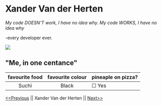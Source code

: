 # Xander Van der Herten

_My code DOESN’T work, I have no idea why. My code WORKS, I have no idea why_ 

-every developer ever.

![](IMG_0061.JPG)

## "Me, in one centance"

|    favourite food | favourite colour   |   pineaple on pizza?   |
|:-----------------:|:------------------:|------------------------|
| Suchi             |  Black             |   &#9744;  Yes   |

[<<Previous][previous] || Xander Van der Herten || [Next>>][next]

[previous]: https://github.com/xandervdh/markdown-challenge
[next]: https://github.com/xandervdh/markdown-challenge
